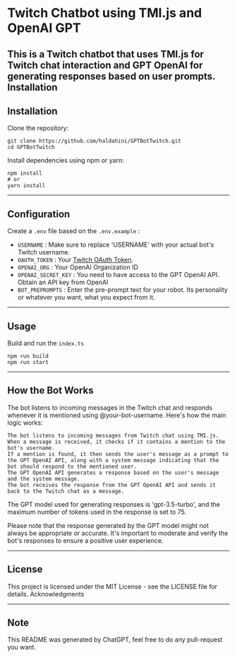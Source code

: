 # Twitch Chatbot using TMI.js and  OpenAI GPT

This is a Twitch chatbot that uses TMI.js for Twitch chat interaction and GPT OpenAI for generating responses based on user prompts.
Installation
---
## Installation
Clone the repository:
```
git clone https://github.com/haldahini/GPTBotTwitch.git
cd GPTBotTwitch
```
Install dependencies using npm or yarn:
```
npm install
# or
yarn install
```

---
## Configuration 

Create a `.env` file based on the `.env.example` :

- `USERNAME` : Make sure to replace 'USERNAME' with your actual bot's Twitch username.
- `OAUTH_TOKEN` : Your [Twitch OAuth Token](https://dev.twitch.tv/docs/authentication/getting-tokens-oauth/#authorization-code-grant-flow).
- `OPENAI_ORG` : Your OpenAI Organization ID
- `OPENAI_SECRET_KEY` :
You need to have access to the GPT OpenAI API. Obtain an API key from OpenAI
- `BOT_PREPROMPTS` :
Enter the pre-prompt text for your robot. Its personality or whatever you want, what you expect from it.

---
## Usage

Build and run the `index.ts`
```
npm run build
npm run start
```

---

## How the Bot Works

The bot listens to incoming messages in the Twitch chat and responds whenever it is mentioned using @your-bot-username. Here's how the main logic works:

    The bot listens to incoming messages from Twitch chat using TMI.js.
    When a message is received, it checks if it contains a mention to the bot's username.
    If a mention is found, it then sends the user's message as a prompt to the GPT OpenAI API, along with a system message indicating that the bot should respond to the mentioned user.
    The GPT OpenAI API generates a response based on the user's message and the system message.
    The bot receives the response from the GPT OpenAI API and sends it back to the Twitch chat as a message.

The GPT model used for generating responses is 'gpt-3.5-turbo', and the maximum number of tokens used in the response is set to 75.

Please note that the response generated by the GPT model might not always be appropriate or accurate. It's important to moderate and verify the bot's responses to ensure a positive user experience.

---
## License

This project is licensed under the MIT License - see the LICENSE file for details.
Acknowledgments

---
## Note

This README was generated by ChatGPT, feel free to do any pull-request you want.
